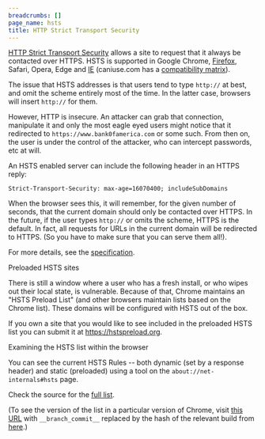 ```yaml
---
breadcrumbs: []
page_name: hsts
title: HTTP Strict Transport Security
---
```


[HTTP Strict Transport Security](https://tools.ietf.org/html/rfc6797) allows a
site to request that it always be contacted over HTTPS. HSTS is supported in
Google Chrome,
[Firefox](https://blog.mozilla.org/security/2012/11/01/preloading-hsts/),
Safari, Opera, Edge and
[IE](https://web.archive.org/web/20150217020413/https://blogs.msdn.com/b/ie/archive/2015/02/16/http-strict-transport-security-comes-to-internet-explorer.aspx)
(caniuse.com has a [compatibility
matrix](https://caniuse.com/#feat=stricttransportsecurity)).

The issue that HSTS addresses is that users tend to type `http://` at best, and
omit the scheme entirely most of the time. In the latter case, browsers will
insert `http://` for them.

However, HTTP is insecure. An attacker can grab that connection, manipulate it
and only the most eagle eyed users might notice that it redirected to
`https://www.bank0famerica.com` or some such. From then on, the user is under the
control of the attacker, who can intercept passwords, etc at will.

An HSTS enabled server can include the following header in an HTTPS reply:

```
Strict-Transport-Security: max-age=16070400; includeSubDomains
```

When the browser sees this, it will remember, for the given number of seconds,
that the current domain should only be contacted over HTTPS. In the future, if
the user types `http://` or omits the scheme, HTTPS is the default. In fact, all
requests for URLs in the current domain will be redirected to HTTPS. (So you
have to make sure that you can serve them all!).

For more details, see the [specification](https://tools.ietf.org/html/rfc6797).

Preloaded HSTS sites

There is still a window where a user who has a fresh install, or who wipes out
their local state, is vulnerable. Because of that, Chrome maintains an "HSTS
Preload List" (and other browsers maintain lists based on the Chrome list).
These domains will be configured with HSTS out of the box.

If you own a site that you would like to see included in the preloaded HSTS list
you can submit it at <https://hstspreload.org>.

Examining the HSTS list within the browser

You can see the current HSTS Rules -- both dynamic (set by a response header)
and static (preloaded) using a tool on the `about://net-internals#hsts` page.

Check the source for the [full
list](https://cs.chromium.org/chromium/src/net/http/transport_security_state_static.json).

(To see the version of the list in a particular version of Chrome, visit [this
URL](https://chromium.googlesource.com/chromium/src/+/__branch_commit__/net/http/transport_security_state_static.json)
with `__branch_commit__` replaced by the hash of the relevant build from
[here](https://omahaproxy.appspot.com/).)
